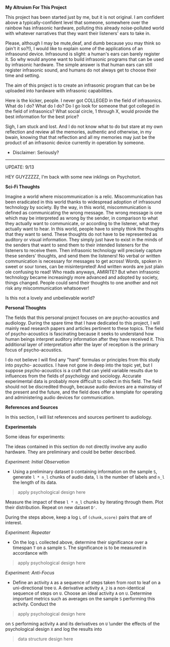 **My Altruism For This Project**

This project has been started just by me, but it is not original. I am confident above a typically-confident level that someone, somewhere over the rainbow
has infrasonic hardware, polluting this already noise-polluted world with whatever narratives that they want their listeners' ears to take in. 

Please, although I may be mute,deaf, and dumb because you may think so (ain't it so?!), I would like to explain some of the applications of an infrasound device.
Infrasound is slight: a human's ears can barely register it. So why would anyone want to build infrasonic programs that can be used by infrasonic hardware. The
simple answer is that human ears can still register infrasonic sound, and humans do not always get to choose their time and setting. 

The aim of this project is to create an infrasonic program that can be be uploaded into hardware with infrasonic capabilities. 

Here is the kicker, people. I never got COLLEGED in the field of infrasonics. What do I do? What do I do? Do I go look for someone that got colleged in 
the field of infrasonics? What social circle, 1 through X, would provide the best information for the best price?

Sigh, I am stuck and lost. And I do not know what to do but stare at my own reflection and review all the memories, authentic and otherwise, in my bwain, knowing 
that that reflection and all my memories may just be the product of an infrasonic device currently in operation by someone. 


* Disclaimer: Seriously? 

-----------------------------------------------------------------------------------------------------------------------------------------------------

UPDATE: 9/13 

HEY GUYZZZZZ, I'm back with some new inklings on Psychotort.

**Sci-Fi Thoughts**

Imagine a world where miscommunication is a relic. Miscommunication has been eradicated in this
world thanks to widespread adoption of infrasound technology by society. By the way, in this 
world, miscommunication is defined as communicating the wrong message. The wrong message is one 
which may be interpreted as wrong by the sender, in comparison to what they actually want to 
communicate, or according to the listener, what they actually want to hear. In this world, 
people have to simply think the thoughts that they want to send. These thoughts do not have to 
be represented as auditory or visual information. They simply just have to exist in the minds of
the senders that want to send them to their intended listeners for the listeners to receive 
them. Then infrasonic technology will precisely capture these senders' thoughts, and send them 
the listeners! No verbal or written communication is necessary for messages to get across! Words, spoken
in sweet or sour tones, can be misinterpreted! And written words are just plain ole confusing 
to read! Who reads anyways, AMIRITE? But when infrasonic technology became increasingly more 
advanced and adopted by society, things changed. People could send their thoughts to one another
and not risk any miscommunication whatsoever!

Is this not a lovely and unbelievable world? 

**Personal Thoughts**

The fields that this personal project focuses on are psycho-acoustics and audiology. During 
the  spare time that I have dedicated to this project, I will mainly read research papers and 
articles pertinent to these topics. The field of psycho-acoustics is fascinating because it
seeks to understand how human beings interpret auditory information after they have received 
it. This additional layer of interpretation after the layer of reception is the primary focus
of psycho-acoustics. 

I do not believe I will find any "hard" formulas or principles from this study into psycho-
acoustics. I have not gone in deep into the topic yet, but I suppose psycho-acoustics is a
craft that can yield variable results due to influences from the fields of psychology and 
sociology. Accurate experimental data is probably more difficult to collect in this field.
The field should not be discredited though, because audio devices are a mainstay of 
the present and the future, and the field does offer a template for operating and administering
audio devices for communication. 


**References and Sources**

In this section, I will list references and sources pertinent to audiology. 

**Experimentals**

Some ideas for experiments: 

The ideas contained in this section do not directly involve any audio hardware. They are preliminary and could be better described. 

*Experiment: Initial Observation*

- Using a preliminary dataset `D` containing information on the sample `S`, generate `l * n_l`
  chunks of audio data, `l` is the number of labels and `n_l` the length of its data.
  
 > apply psychological design here
  
  
  Measure the impact of these `l * n_l` chunks by iterating through them. Plot their distribution. Repeat on new dataset `D'`. 
  
  During the steps above, keep a log `L` of `(chunk,score)` pairs that are of interest.
  
  *Experiment: Repeater*
  
  - On the log `L` collected above, determine their significance over a timespan `T` on a sample `S`. The significance is to be measured in accordance with 
  
> apply psychological design here
  
  *Experiment: Anti-Focus* 
  
  - Define an activity `A` as a sequence of steps taken from root to leaf on a uni-directional tree `U`. A derivative activity `A_2` is a non-identical sequence 
of steps on `U`.  Choose an ideal activity `A` on `U`. Determine important metrics such as averages on the sample `S` performing this activity. Conduct the 

> apply psychological design here

on `S` performing activity `A` and its derivatives on `U` \under the effects of the psychological design `X` and log the results into 

> data structure design here
